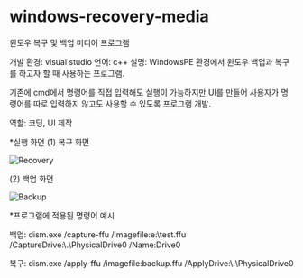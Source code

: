 # windows-recovery-media
윈도우 복구 및 백업 미디어 프로그램

개발 환경: visual studio
언어: c++
설명: WindowsPE 환경에서 윈도우 백업과 복구를 하고자 할 때 사용하는 프로그램.

기존에 cmd에서 명령어를 직접 입력해도 실행이 가능하지만 UI를 만들어 사용자가 명령어를 따로 입력하지 않고도 사용할 수 있도록 프로그램 개발.

역할: 코딩, UI 제작

*실행 화면
(1) 복구 화면

![Recovery](https://user-images.githubusercontent.com/22833414/111716255-fa427d00-8898-11eb-9b50-924238ef55f6.PNG)

(2) 백업 화면 

![Backup](https://user-images.githubusercontent.com/22833414/111716260-fadb1380-8898-11eb-91fe-08acb5fd1cb3.PNG)



*프로그램에 적용된 명령어 예시

백업: dism.exe /capture-ffu /imagefile:e:\test.ffu /CaptureDrive:\\.\PhysicalDrive0 /Name:Drive0

복구: dism.exe /apply-ffu /imagefile:backup.ffu /ApplyDrive:\\.\PhysicalDrive0
